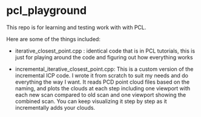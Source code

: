 # pcl_playground
This repo is for learning and testing work with with PCL.

Here are some of the things included:
 - iterative_closest_point.cpp :
      identical code that is in PCL tutorials, this is just for playing around
      the code and figuring out how everything works

 - incremental_iterative_closest_point.cpp:
      This is a custom version of the incremental ICP code. I wrote it from
      scratch to suit my needs and do everything the way I want.
      It reads PCD point cloud files based on the naming, and plots the clouds
      at each step including one viewport with each new scan compared to old
      scan and one viewport showing the combined scan. You can keep visualizing
      it step by step as it incrementally adds your clouds.
